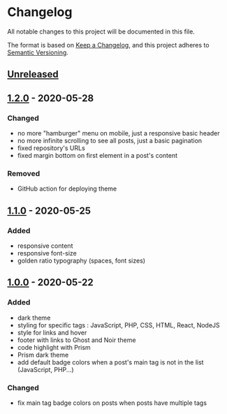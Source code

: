 # Changelog
All notable changes to this project will be documented in this file.

The format is based on [Keep a Changelog](https://keepachangelog.com/en/1.0.0/),
and this project adheres to [Semantic Versioning](https://semver.org/spec/v2.0.0.html).

## [Unreleased]

## [1.2.0] - 2020-05-28
### Changed
- no more "hamburger" menu on mobile, just a responsive basic header
- no more infinite scrolling to see all posts, just a basic pagination
- fixed repository's URLs
- fixed margin bottom on first element in a post's content

### Removed
- GitHub action for deploying theme

## [1.1.0] - 2020-05-25
### Added
- responsive content
- responsive font-size
- golden ratio typography (spaces, font sizes)

## [1.0.0] - 2020-05-22
### Added
- dark theme
- styling for specific tags : JavaScript, PHP, CSS, HTML, React, NodeJS
- style for links and hover
- footer with links to Ghost and Noir theme
- code highlight with Prism
- Prism dark theme
- add default badge colors when a post's main tag is not in the list (JavaScript, PHP...)

### Changed
- fix main tag badge colors on posts when posts have multiple tags

[Unreleased]: https://github.com/jeremyhalin/noir/compare/v1.2.0...HEAD
[1.0.0]: https://github.com/jeremyhalin/noir/releases/tag/v1.0.0
[1.1.0]: https://github.com/jeremyhalin/noir/releases/tag/v1.1.0
[1.2.0]: https://github.com/jeremyhalin/noir/releases/tag/v1.2.0